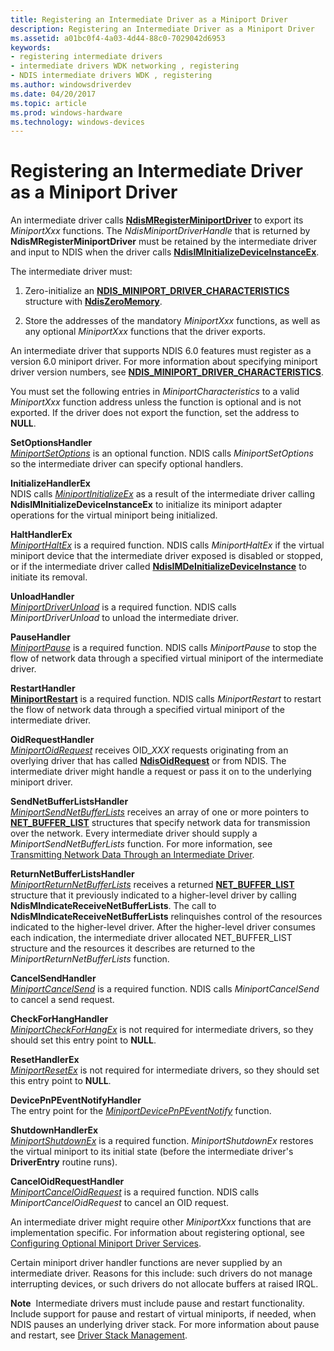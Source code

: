 ```yaml
---
title: Registering an Intermediate Driver as a Miniport Driver
description: Registering an Intermediate Driver as a Miniport Driver
ms.assetid: a01bc0f4-4a03-4d44-88c0-7029042d6953
keywords:
- registering intermediate drivers
- intermediate drivers WDK networking , registering
- NDIS intermediate drivers WDK , registering
ms.author: windowsdriverdev
ms.date: 04/20/2017
ms.topic: article
ms.prod: windows-hardware
ms.technology: windows-devices
---
```


# Registering an Intermediate Driver as a Miniport Driver





An intermediate driver calls [**NdisMRegisterMiniportDriver**](https://msdn.microsoft.com/library/windows/hardware/ff563654) to export its *MiniportXxx* functions. The *NdisMiniportDriverHandle* that is returned by **NdisMRegisterMiniportDriver** must be retained by the intermediate driver and input to NDIS when the driver calls [**NdisIMInitializeDeviceInstanceEx**](https://msdn.microsoft.com/library/windows/hardware/ff562727).

The intermediate driver must:

1.  Zero-initialize an [**NDIS\_MINIPORT\_DRIVER\_CHARACTERISTICS**](https://msdn.microsoft.com/library/windows/hardware/ff565958) structure with [**NdisZeroMemory**](https://msdn.microsoft.com/library/windows/hardware/ff564698).

2.  Store the addresses of the mandatory *MiniportXxx* functions, as well as any optional *MiniportXxx* functions that the driver exports.

An intermediate driver that supports NDIS 6.0 features must register as a version 6.0 miniport driver. For more information about specifying miniport driver version numbers, see [**NDIS\_MINIPORT\_DRIVER\_CHARACTERISTICS**](https://msdn.microsoft.com/library/windows/hardware/ff565958).

You must set the following entries in *MiniportCharacteristics* to a valid *MiniportXxx* function address unless the function is optional and is not exported. If the driver does not export the function, set the address to **NULL**.

<a href="" id="setoptionshandler"></a>**SetOptionsHandler**  
[*MiniportSetOptions*](https://msdn.microsoft.com/library/windows/hardware/ff559443) is an optional function. NDIS calls *MiniportSetOptions* so the intermediate driver can specify optional handlers.

<a href="" id="initializehandlerex"></a>**InitializeHandlerEx**  
NDIS calls [*MiniportInitializeEx*](https://msdn.microsoft.com/library/windows/hardware/ff559389) as a result of the intermediate driver calling **NdisIMInitializeDeviceInstanceEx** to initialize its miniport adapter operations for the virtual miniport being initialized.

<a href="" id="halthandlerex"></a>**HaltHandlerEx**  
[*MiniportHaltEx*](https://msdn.microsoft.com/library/windows/hardware/ff559388) is a required function. NDIS calls *MiniportHaltEx* if the virtual miniport device that the intermediate driver exposed is disabled or stopped, or if the intermediate driver called [**NdisIMDeInitializeDeviceInstance**](https://msdn.microsoft.com/library/windows/hardware/ff562721) to initiate its removal.

<a href="" id="unloadhandler"></a>**UnloadHandler**  
[*MiniportDriverUnload*](https://msdn.microsoft.com/library/windows/hardware/ff559378) is a required function. NDIS calls *MiniportDriverUnload* to unload the intermediate driver.

<a href="" id="pausehandler"></a>**PauseHandler**  
[*MiniportPause*](https://msdn.microsoft.com/library/windows/hardware/ff559418) is a required function. NDIS calls *MiniportPause* to stop the flow of network data through a specified virtual miniport of the intermediate driver.

<a href="" id="restarthandler"></a>**RestartHandler**  
[**MiniportRestart**](https://msdn.microsoft.com/library/windows/hardware/ff559435) is a required function. NDIS calls *MiniportRestart* to restart the flow of network data through a specified virtual miniport of the intermediate driver.

<a href="" id="oidrequesthandler"></a>**OidRequestHandler**  
[*MiniportOidRequest*](https://msdn.microsoft.com/library/windows/hardware/ff559416) receives OID\_*XXX* requests originating from an overlying driver that has called [**NdisOidRequest**](https://msdn.microsoft.com/library/windows/hardware/ff563710) or from NDIS. The intermediate driver might handle a request or pass it on to the underlying miniport driver.

<a href="" id="sendnetbufferlistshandler"></a>**SendNetBufferListsHandler**  
[*MiniportSendNetBufferLists*](https://msdn.microsoft.com/library/windows/hardware/ff559440) receives an array of one or more pointers to [**NET\_BUFFER\_LIST**](https://msdn.microsoft.com/library/windows/hardware/ff568388) structures that specify network data for transmission over the network. Every intermediate driver should supply a *MiniportSendNetBufferLists* function. For more information, see [Transmitting Network Data Through an Intermediate Driver](transmitting-network-data-through-an-intermediate-driver.md).

<a href="" id="returnnetbufferlistshandler"></a>**ReturnNetBufferListsHandler**  
[*MiniportReturnNetBufferLists*](https://msdn.microsoft.com/library/windows/hardware/ff559437) receives a returned [**NET\_BUFFER\_LIST**](https://msdn.microsoft.com/library/windows/hardware/ff568388) structure that it previously indicated to a higher-level driver by calling **NdisMIndicateReceiveNetBufferLists**. The call to **NdisMIndicateReceiveNetBufferLists** relinquishes control of the resources indicated to the higher-level driver. After the higher-level driver consumes each indication, the intermediate driver allocated NET\_BUFFER\_LIST structure and the resources it describes are returned to the *MiniportReturnNetBufferLists* function.

<a href="" id="cancelsendhandler"></a>**CancelSendHandler**  
[*MiniportCancelSend*](https://msdn.microsoft.com/library/windows/hardware/ff559342) is a required function. NDIS calls *MiniportCancelSend* to cancel a send request.

<a href="" id="checkforhanghandler"></a>**CheckForHangHandler**  
[*MiniportCheckForHangEx*](https://msdn.microsoft.com/library/windows/hardware/ff559346) is not required for intermediate drivers, so they should set this entry point to **NULL**.

<a href="" id="resethandlerex"></a>**ResetHandlerEx**  
[*MiniportResetEx*](https://msdn.microsoft.com/library/windows/hardware/ff559432) is not required for intermediate drivers, so they should set this entry point to **NULL**.

<a href="" id="devicepnpeventnotifyhandler"></a>**DevicePnPEventNotifyHandler**  
The entry point for the [*MiniportDevicePnPEventNotify*](https://msdn.microsoft.com/library/windows/hardware/ff559369) function.

<a href="" id="shutdownhandlerex"></a>**ShutdownHandlerEx**  
[*MiniportShutdownEx*](https://msdn.microsoft.com/library/windows/hardware/ff559449) is a required function. *MiniportShutdownEx* restores the virtual miniport to its initial state (before the intermediate driver's **DriverEntry** routine runs).

<a href="" id="canceloidrequesthandler"></a>**CancelOidRequestHandler**  
[*MiniportCancelOidRequest*](https://msdn.microsoft.com/library/windows/hardware/ff559339) is a required function. NDIS calls *MiniportCancelOidRequest* to cancel an OID request.

An intermediate driver might require other *MiniportXxx* functions that are implementation specific. For information about registering optional, see [Configuring Optional Miniport Driver Services](configuring-optional-miniport-driver-services.md).

Certain miniport driver handler functions are never supplied by an intermediate driver. Reasons for this include: such drivers do not manage interrupting devices, or such drivers do not allocate buffers at raised IRQL.

**Note**  Intermediate drivers must include pause and restart functionality. Include support for pause and restart of virtual miniports, if needed, when NDIS pauses an underlying driver stack. For more information about pause and restart, see [Driver Stack Management](driver-stack-management.md).

 

 

 





